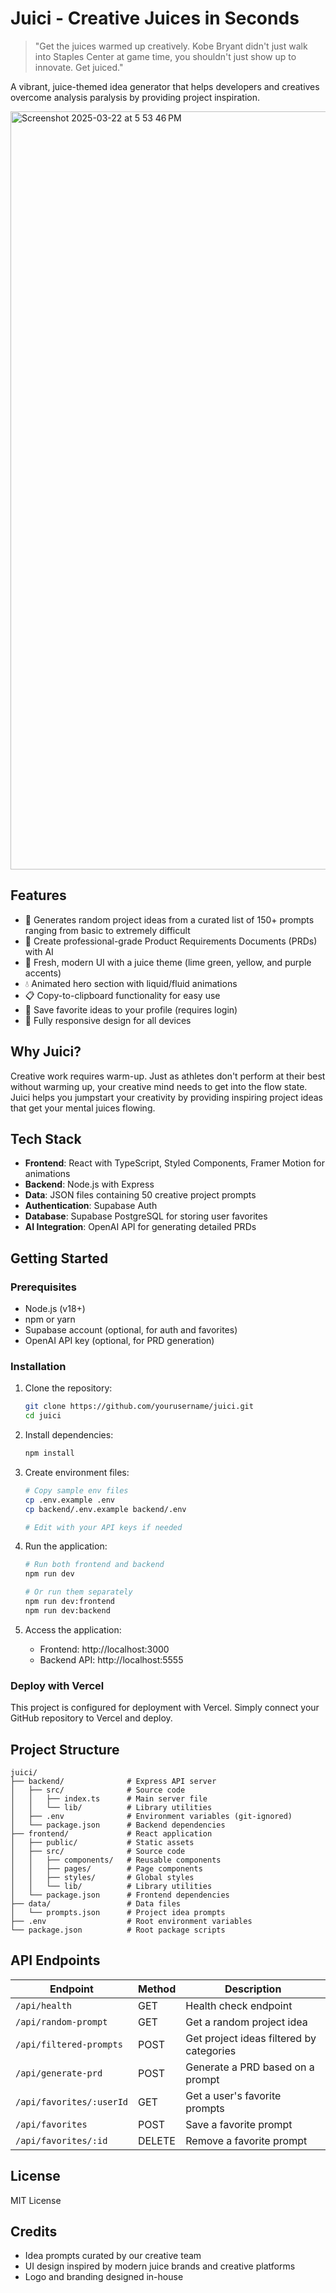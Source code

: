 # Juici - Creative Juices in Seconds

> "Get the juices warmed up creatively. Kobe Bryant didn't just walk into Staples Center at game time, you shouldn't just show up to innovate. Get juiced."

A vibrant, juice-themed idea generator that helps developers and creatives overcome analysis paralysis by providing project inspiration.

<img width="1213" alt="Screenshot 2025-03-22 at 5 53 46 PM" src="https://github.com/user-attachments/assets/bac6a49c-e03c-4a3d-9518-197f033d3b24" />



## Features

- 🎯 Generates random project ideas from a curated list of 150+ prompts ranging from basic to extremely difficult
- 📝 Create professional-grade Product Requirements Documents (PRDs) with AI
- 🎨 Fresh, modern UI with a juice theme (lime green, yellow, and purple accents)
- 💧 Animated hero section with liquid/fluid animations
- 📋 Copy-to-clipboard functionality for easy use
- 💾 Save favorite ideas to your profile (requires login)
- 📱 Fully responsive design for all devices

## Why Juici?

Creative work requires warm-up. Just as athletes don't perform at their best without warming up, your creative mind needs to get into the flow state. Juici helps you jumpstart your creativity by providing inspiring project ideas that get your mental juices flowing.

## Tech Stack

- **Frontend**: React with TypeScript, Styled Components, Framer Motion for animations
- **Backend**: Node.js with Express
- **Data**: JSON files containing 50 creative project prompts
- **Authentication**: Supabase Auth
- **Database**: Supabase PostgreSQL for storing user favorites
- **AI Integration**: OpenAI API for generating detailed PRDs

## Getting Started

### Prerequisites

- Node.js (v18+)
- npm or yarn
- Supabase account (optional, for auth and favorites)
- OpenAI API key (optional, for PRD generation)

### Installation

1. Clone the repository:
   ```bash
   git clone https://github.com/yourusername/juici.git
   cd juici
   ```

2. Install dependencies:
   ```bash
   npm install
   ```

3. Create environment files:
   ```bash
   # Copy sample env files
   cp .env.example .env
   cp backend/.env.example backend/.env
   
   # Edit with your API keys if needed
   ```

4. Run the application:
   ```bash
   # Run both frontend and backend
   npm run dev
   
   # Or run them separately
   npm run dev:frontend
   npm run dev:backend
   ```

5. Access the application:
   - Frontend: http://localhost:3000
   - Backend API: http://localhost:5555

### Deploy with Vercel

This project is configured for deployment with Vercel. Simply connect your GitHub repository to Vercel and deploy.

## Project Structure

```
juici/
├── backend/              # Express API server
│   ├── src/              # Source code
│   │   ├── index.ts      # Main server file
│   │   └── lib/          # Library utilities
│   ├── .env              # Environment variables (git-ignored)
│   └── package.json      # Backend dependencies
├── frontend/             # React application
│   ├── public/           # Static assets
│   ├── src/              # Source code
│   │   ├── components/   # Reusable components
│   │   ├── pages/        # Page components
│   │   ├── styles/       # Global styles
│   │   └── lib/          # Library utilities
│   └── package.json      # Frontend dependencies
├── data/                 # Data files
│   └── prompts.json      # Project idea prompts
├── .env                  # Root environment variables
└── package.json          # Root package scripts
```

## API Endpoints

| Endpoint | Method | Description |
|----------|--------|-------------|
| `/api/health` | GET | Health check endpoint |
| `/api/random-prompt` | GET | Get a random project idea |
| `/api/filtered-prompts` | POST | Get project ideas filtered by categories |
| `/api/generate-prd` | POST | Generate a PRD based on a prompt |
| `/api/favorites/:userId` | GET | Get a user's favorite prompts |
| `/api/favorites` | POST | Save a favorite prompt |
| `/api/favorites/:id` | DELETE | Remove a favorite prompt |

## License

MIT License

## Credits

- Idea prompts curated by our creative team
- UI design inspired by modern juice brands and creative platforms
- Logo and branding designed in-house


